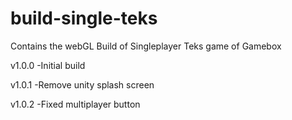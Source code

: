 # build-single-teks
Contains the webGL Build of Singleplayer Teks game of Gamebox

v1.0.0
-Initial build

v1.0.1
-Remove unity splash screen

v1.0.2
-Fixed multiplayer button

